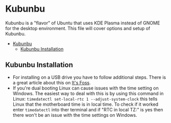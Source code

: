 # Kubunbu

Kubunbu is a "flavor" of Ubuntu that uses KDE Plasma instead of GNOME for the desktop environment. This file will cover options and setup of Kubunbu.

- [Kubunbu](#kubunbu)
    - [Kubunbu Installation](#kubunbu-installation)

## Kubunbu Installation

- For installing on a USB drive you have to follow additional steps. There is a great article about this on [It's Foss](https://itsfoss.com/intsall-ubuntu-on-usb/).
- If you're dual booting Linux can cause issues with the time setting on Windows. The easiest way to deal with this is by using this command in Linux: `timedatectl set-local-rtc 1 --adjust-system-clock` this tells Linux that the motherboard time is in local time. To check if it worked enter `timedatectl` into ther terminal and if "RTC in local TZ:" is yes then there won't be an issue with the time settings on Windows.

<!-- ## KDE Plasma Setup

-  -->
